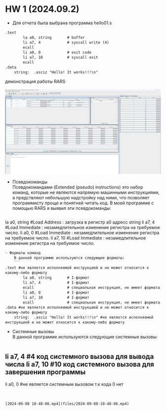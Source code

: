 # HW 1 (2024.09.2)   
   
- Для отчета была выбрана программа hello01.s   
   
```
.text
        la a0, string       # buffer
        li a7, 4            # syscall write (4)
        ecall
        li a0, 0            # exit code
        li a7, 10           # syscall exit
        ecall
.data
    string:  .asciz "Hello! It works!!!\n"
```
демонстрация работы RARS   
  ![image.png](files/image.png)    
   
- Псевдокоманды   
    Псевдокомандами (Extended (pseudo) instructions) это набор команд, которые не являются напрямую машинными инструкциями, а предствляют небольшую надстройку над ними, что позволяет программисту проще и понятней читать код. В моей программе с помощью RARS я выявил эти псевдокоманды:
   
    ```
la a0, string #Load Address : загрузка в регистр a0 адресс string
li a7, 4 #Load Immediate : незамедлительное изменение регистра на требуемое число.
li a0, 0 #Load Immediate : незамедлительное изменение регистра на требуемое число.
li a7, 10 #Load Immediate : незамедлительное изменение регистра на требуемое число.    
```
- Форматы команд   
    В данной программе используются следующие форматы:   
    ```
.text #не является исполняемой инструкцией и не может относится к какому-либо формату
        la a0, string       # I-формат
        li a7, 4            # I-формат
        ecall               # специальная инструкция, не имеет формата
        li a0, 0            # I-формат
        li a7, 10           # I-формат
        ecall               # специальная инструкция, не имеет формата
.data #не является исполняемой инструкцией и не может относится к какому-либо формату
    string:  .asciz "Hello! It works!!!\n" #не является исполняемой инструкцией и не может относится к какому-либо формату
```
- Системные вызовы   
    В данной программе используются следующие системные вызовы:   
    ```
li a7, 4 #4 код системного вызова для вывода числа
li a7, 10 #10 код системного вызова для завершения программы
----------------------------------------------------------------------------------
li a0, 0 #не является системным вызовом т.к кода 0 нет

```
   
   
[2024-09-08 10-48-06.mp4](files/2024-09-08-10-48-06.mp4)    

